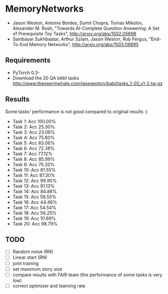 # MemoryNetworks

- Jason Weston, Antoine Bordes, Sumit Chopra, Tomas Mikolov, Alexander M. Rush,
  "Towards AI-Complete Question Answering: A Set of Prerequisite Toy Tasks",
  http://arxiv.org/abs/1502.05698
- Sainbayar Sukhbaatar, Arthur Szlam, Jason Weston, Rob Fergus,
  "End-To-End Memory Networks",
  http://arxiv.org/abs/1503.08895

## Requirements
- PyTorch 0.3-
- Download the 20 QA bAbI tasks http://www.thespermwhale.com/jaseweston/babi/tasks_1-20_v1-2.tar.gz

## Results

Some tasks' performance is not good compared to original results :(

- Task 1: Acc 100.00%
- Task 2: Acc 25.30%
- Task 3: Acc 23.08%
- Task 4: Acc 75.60%
- Task 5: Acc 83.06%
- Task 6: Acc 72.38%
- Task 7: Acc 77.12%
- Task 8: Acc 85.99%
- Task 9: Acc 75.20%
- Task 10: Acc 81.55%
- Task 11: Acc 87.30%
- Task 12: Acc 99.90%
- Task 13: Acc 91.13%
- Task 14: Acc 84.88%
- Task 15: Acc 56.55%
- Task 16: Acc 44.46%
- Task 17: Acc 54.54%
- Task 18: Acc 56.25%
- Task 19: Acc 10.69%
- Task 20: Acc 98.79%


## TODO
- [ ] Random noise (RN)
- [ ] Linear start (RN)
- [ ] joint training
- [ ] set maximum story size
- [ ] compare results with FAIR team (the performance of some tasks is very low)
- [ ] correct optimizer and learning rate
